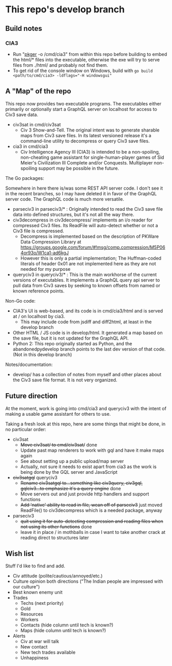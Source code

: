 # This repo's develop branch

## Build notes

### CIA3

- Run "[pkger](https://github.com/markbates/pkger) -o /cmd/cia3" from within this repo before building to embed the html/* files into the executable, otherwise the exe will try to serve files from ./html/ and probably not find them.
- To get rid of the console window on Windows, build with `go build <path/to/cmd/cia3> -ldflags="-H windowsgui"`

## A "Map" of the repo

This repo now provides two executable programs. The executables either primarily or optionally start a GraphQL server on localhost for access to Civ3 save data.

- civ3sat in cmd/civ3sat
  - Civ 3 Show-and-Tell. The original intent was to generate sharable maps from Civ3 save files. In its latest versioned release it's a command-line utility to decompress or query Civ3 save files.
- cia3 in cmd/cia3
    - Civ Intelligence Agency III (CIA3) is intended to be a non-spoiling, non-cheating game assistant for single-human-player games of Sid Meier's Civilization III Complete and/or Conquests. Multiplayer non-spoiling support may be possible in the future.

The Go packages:

Somewhere in here there is/was some REST API server code. I don't see it in the recent branches, so I may have deleted it in favor of the GraphQL server code.
The GraphQL code is much more versatile.

- parseciv3 in parseciv3/* : Originally intended to read the Civ3 save file data into defined structures, but it's not all the way there.
- civ3decompress in civ3decompress/ implements an i/o reader for compressed Civ3 files. Its ReadFile will auto-detect whether or not a Civ3 file is compressed.
  - Decompress is implemented based on the description of PKWare Data Compression Library at https://groups.google.com/forum/#!msg/comp.compression/M5P064or93o/W1ca1-ad6kgJ
  - However this is only a partial implementation; The Huffman-coded literals of header 0x01 are not implemented here as they are not needed for my purpose
- queryciv3 in queryciv3/* : This is the main workhorse of the current versions of executables. It implements a GraphQL query api server to pull data from Civ3 saves by seeking to known offsets from named or known reference points.

Non-Go code:

- CIA3's UI is web-based, and its code is in cmd/cia3/html and is served at / on localhost by cia3.
  - This may include code from jsdiff and diff2html, at least in the develop branch
- Other HTML / JS code is in develop/html. It generated a map based on the save file, but it is not updated for the GraphQL API.
- Python 2: This repo originally started as Python, and the abandonedpydevelop branch points to the last dev version of that code. (Not in this develop branch)

Notes/documentation:

- develop/ has a collection of notes from myself and other places about the Civ3 save file format. It is not very organized.

## Future direction

At the moment, work is going into cmd/cia3 and queryciv3 with the intent of making a usable game assistant for others to use.

Taking a fresh look at this repo, here are some things that might be done, in no particular order:

- civ3sat
    - ~~Move civ3sat/ to cmd/civ3sat/~~ done
    - Update past map renderers to work with gql and have it make maps again
    - See about setting up a public upload/map server
    - Actually, not sure it needs to exist apart from cia3 as the work is being done by the GQL server and JavaScript
- ~~civ3satgql~~ queryciv3
    - ~~Rename civ3satgql to...something like civ3query, civ3gql, gqlciv3...to emphasize it's a query engine~~ done
    - Move servers out and just provide http handlers and support functions
    - ~~Add 'native' ability to read in file, wean off of parseciv3~~ just moved ReadFile() to civ3decompress which is a needed package, anyway
- parseciv3
    - ~~quit using it for auto-detecting compression and reading files when not using its other functions~~ done
    - leave it in place / in mothballs in case I want to take another crack at reading direct to structures later

## Wish list

Stuff I'd like to find and add.

- Civ attitude (polite/cautious/annoyed/etc.)
- Culture opinion both directions ("The Indian people are impressed with our culture")
- Best known enemy unit
- Trades
  - Techs (next priority)
  - Gold
  - Resources
  - Workers
  - Contacts (hide column until tech is known?)
  - Maps (hide column until tech is known?)
- Alerts
  - Civ at war will talk
  - New contact
  - New tech trades available
  - Unhappiness